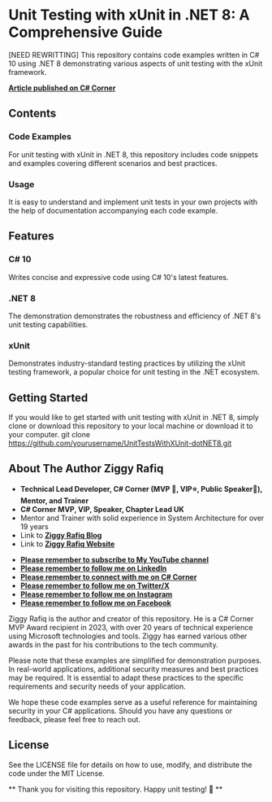 # Unit Testing with xUnit in .NET 8: A Comprehensive Guide
[NEED REWRITTING]
This repository contains code examples written in C# 10 using .NET 8 demonstrating various aspects of unit testing with the xUnit framework.

[**Article published on C# Corner**](https://www.c-sharpcorner.com/article/unit-testing-with-xunit-in-net-8-a-comprehensive-guide/ )


## Contents
### Code Examples
For unit testing with xUnit in .NET 8, this repository includes code snippets and examples covering different scenarios and best practices.

### Usage
It is easy to understand and implement unit tests in your own projects with the help of documentation accompanying each code example.

## Features
### C# 10
Writes concise and expressive code using C# 10's latest features.

### .NET 8
The demonstration demonstrates the robustness and efficiency of .NET 8's unit testing capabilities.

### xUnit
Demonstrates industry-standard testing practices by utilizing the xUnit testing framework, a popular choice for unit testing in the .NET ecosystem.

## Getting Started
If you would like to get started with unit testing with xUnit in .NET 8, simply clone or download this repository to your local machine or download it to your computer.
git clone https://github.com/yourusername/UnitTestsWithXUnit-dotNET8.git

## About The Author Ziggy Rafiq 
- **Technical Lead Developer, C# Corner (MVP 🏅, VIP⭐️, Public Speaker🎤), Mentor, and Trainer**
- **C# Corner MVP, VIP, Speaker, Chapter Lead UK**
- Mentor and Trainer with solid experience in System Architecture for over 19 years
- Link to [**Ziggy Rafiq Blog**](https://blog.ziggyrafiq.com)
- Link to [**Ziggy Rafiq Website**](https://ziggyrafiq.com)
* [**Please remember to subscribe to My YouTube channel**](https://www.youtube.com/)
* [**Please remember to follow me on LinkedIn**](https://www.linkedin.com/in/ziggyrafiq/)
* [**Please remember to connect with me on C# Corner**](https://www.c-sharpcorner.com/members/ziggy-rafiq)
* [**Please remember to follow  me on Twitter/X**](https://twitter.com/ziggyrafiq)
* [**Please remember to follow  me on Instagram**](https://www.instagram.com/ziggyrafiq/)
* [**Please remember to follow  me on Facebook**](https://www.facebook.com/ziggyrafiq)

Ziggy Rafiq is the author and creator of this repository. He is a C# Corner MVP Award recipient in 2023, with over 20 years of technical experience using Microsoft technologies and tools. Ziggy has earned various other awards in the past for his contributions to the tech community.

Please note that these examples are simplified for demonstration purposes. In real-world applications, additional security measures and best practices may be required. It is essential to adapt these practices to the specific requirements and security needs of your application.

We hope these code examples serve as a useful reference for maintaining security in your C# applications. Should you have any questions or feedback, please feel free to reach out.


## License
See the LICENSE file for details on how to use, modify, and distribute the code under the MIT License.

** Thank you for visiting this repository. Happy unit testing! 🚀 **

